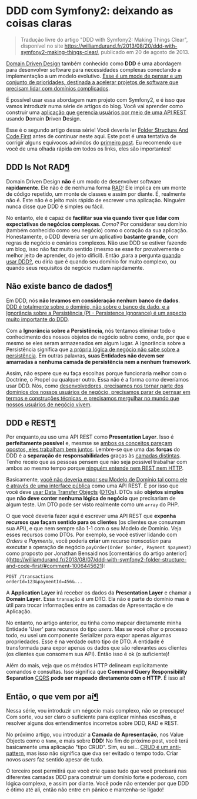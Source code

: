 # DDD com Symfony2: deixando as coisas claras

>Tradução livre do artigo "DDD with Symfony2: Making Things Clear", disponível no site https://williamdurand.fr/2013/08/20/ddd-with-symfony2-making-things-clear/, publicado em 20 de agosto de 2013.

[Domain Driven Design](http://en.wikipedia.org/wiki/Domain-driven_design) também conhecido como **DDD** é uma abordagem para desenvolver software para necessidades complexas conectando a implementação a um modelo evolutivo. [Esse é um mode de pensar e um conjunto de prioridades, destinada a acelerar projetos de software que precisam lidar com domínios complicados](http://dddcommunity.org/learning-ddd/what_is_ddd/).

É possível usar essa abordagem num projeto com Symfony2, e é isso que vamos introduzir numa série de artigos do blog. Você vai aprender como construir uma [aplicação que gerencia usuários por meio de uma API REST](https://williamdurand.fr/2012/08/02/rest-apis-with-symfony2-the-right-way/) usando **D**omain **D**riven **D**esign.

Esse é o segundo artigo dessa série! Você deveria ler [Folder Structure And Code First](https://williamdurand.fr/2013/08/07/ddd-with-symfony2-folder-structure-and-code-first/) antes de continuar neste aqui. Este post é uma tentativa de corrigir alguns equívocos advindos do [primeiro post](https://williamdurand.fr/2013/08/07/ddd-with-symfony2-folder-structure-and-code-first/). Eu recomendo que você de uma olhada rápida em todos os links, eles são importantes!

## DDD Is Not RAD[¶](https://williamdurand.fr/2013/08/20/ddd-with-symfony2-making-things-clear/#ddd-is-not-rad)

Domain Driven Design **não** é um modo de desenvolver software **rapidamente**. Ele não é de nenhuma forma [RAD](http://en.wikipedia.org/wiki/Rapid_application_development)! Ele implica em um monte de código repetido, um monte de classes e assim por diante. É, realmente não é. Este não é o jeito mais rápido de escrever uma aplicação. Ninguém nunca disse que DDD é simples ou fácil.

No entanto, ele é capaz de **facilitar sua via quando tiver que lidar com expectativas de negócios complexas**. *Como?* Por considerar seu domínio (também conhecido como seu negócio) como o coração da sua aplicação. Honestamente, o DDD deveria ser um aplicativo **bastante grande**, com regras de negócio e cenários complexos. Não use DDD se estiver fazendo um blog, isso não faz muito sentido (mesmo se esse for provalvemente o melhor jeito de aprender, do jeito difícil). Então ,para a pergunta [quando usar DDD?](http://shishkin.wordpress.com/2008/10/10/when-to-use-domain-driven-design/), eu diria que é quando seu domínio for muito complexo, ou quando seus requisitos de negócio mudam rapidamente.

## Não existe banco de dados[¶](https://williamdurand.fr/2013/08/20/ddd-with-symfony2-making-things-clear/#there-is-no-database)

Em DDD, nós **não levamos em consideração nenhum banco de dados**. [DDD é totalmente sobre o domínio, não sobre o banco de dado, e a Ignorância sobre a Persistência (PI - Persistence Ignorance) é um aspecto muito importante do DDD](http://devlicio.us/blogs/casey/archive/2009/02/12/ddd-there-is-no-database.aspx).


Com a **Ignorância sobre a Persistência**, nós tentamos eliminar todo o conhecimento dos nossos objetos de negócio sobre como, onde, por que e mesmo se eles seram armazenados em algum lugar. A Ignorância sobre a Persistência significa que [a própria lógica de negócio não sabe sobre a persistência](http://stackoverflow.com/questions/905498/what-are-the-benefits-of-persistence-ignorance). Em outras palavras, **suas Entidades não devem ser amarradas a nenhuma camada de persistência nem a nenhum framework**.

Assim, não espere que eu faça escolhas porque funcionaria melhor com o Doctrine, o Propel ou qualquer outro. Essa não é a forma como deveríamos usar DDD. Nós, como [desenvolvedores, precisamos nos tornar parte dos domínios dos nossos usuários de negócio, precisamos parar de pernsar em termos e construções técnicas, e precisamos mergulhar no mundo que nossos usuários de negócio vivem](http://devlicio.us/blogs/casey/archive/2008/09/10/the-tao-of-domain-driven-design.aspx).

## DDD e REST[¶](https://williamdurand.fr/2013/08/20/ddd-with-symfony2-making-things-clear/#ddd-and-rest)

Por enquanto,eu uso uma API REST como **Presentation Layer**. Isso é **perfeitamente possível** e, mesmse se [ambos os conceitos pareçam opostos, eles trabalham bem juntos](http://dontpanic.42.nl/2012/04/rest-and-ddd-incompatible.html). Lembre-se que uma das **forças** do DDD é a **separação de responsabilidades** graças às [camadas distintas](https://williamdurand.fr/2013/08/07/ddd-with-symfony2-folder-structure-and-code-first/#conclusion). Tenho receio que as pessoas pensem que não seja possível trabalhar com ambos ao mesmo tempo porque [ninguém entende nem REST nem HTTP](http://blog.steveklabnik.com/posts/2011-07-03-nobody-understands-rest-or-http).

Basicamente, [você não deveria expor seu Modelo de Domínio tal como ele é através de uma interface pública](http://stackoverflow.com/questions/10943758/is-it-good-to-return-domain-model-from-rest-api-over-a-ddd-application) como uma API REST. É por isso que você deve [usar Data Transfer Objects](http://neverstopbuilding.net/the-dto-pattern-how-to-generate-php-dtos-quickly-with-dtox/) ([DTOs](http://en.wikipedia.org/wiki/Data_transfer_object)). DTOs são **objetos simples** que **não deve conter nenhuma lógica de negócio** que precisariam de algum teste. Um DTO pode ser visto realmente como um `array` do PHP.

O que você deveria fazer aqui é escrever uma API REST que **exponha recursos que façam sentido para os clientes** (os clientes que consumam sua API), e que nem sempre são 1-1 com o seu Modelo de Domínio. Veja esses recursos como DTOs. Por exemplo, se você estiver lidando com *Orders* e *Payments*, você poderia **criar** um recurso *transcation* para executar a operação de negócio `payOrder(Order $order, Payment $payment)` como proposto por Jonathan Bensaid nos [comentários do artigo anterior]((http://williamdurand.fr/2013/08/07/ddd-with-symfony2-folder-structure-and-code-first/#comment-1006445621):

```
POST /transactions
orderId=123&paymentId=456&...

```

A **Application Layer** irá receber os dados da **Presentation Layer** e chamar a **Domain Layer**. Essa `transação` é um DTO. Ela não é parte do domínio mas é útil para trocar informações entre as camadas de Apresentação e de Aplicação.

No entanto, no artigo anterior, eu tinha como mapear diretamente minha Entidade 'User' para recursos do tipo *users*. Mas se você olhar o processo todo, eu usei um componente Serializer para expor apenas algumas propriedades. Esse é na verdade outro tipo de DTO. A entidade é transformada para expor apenas os dados que são relevantes aos clientes  (os clientes que consomem sua API). Então isso é ok (o suficiente)!

Além do mais, veja que os métodos HTTP delineam explicitamente comandos e consultas. Isso significa que **Command Query Responsibility Separation** [CQRS](http://martinfowler.com/bliki/CQRS.html) **pode ser mapeado diretamente com o HTTP**. É isso aí!

## Então, o que vem por aí[¶](https://williamdurand.fr/2013/08/20/ddd-with-symfony2-making-things-clear/#so-whats-next)

Nessa série, vou introduzir um négocio mais complexo, não se preocupe! Com sorte, vou ser claro o suficiente para explicar minhas escolhas, e resolver alguns dos entendimentos incorretos sobre DDD, RAD e REST.

No próximo artigo, vou introduzir a **Camada de Apresentação**, nos Value Objects como o `Name`, e mais sobre **DDD**! No fim do próximo post, você terá basicamente uma aplicação "tipo CRUD". Sim, eu sei... [CRUD é um anti-pattern](http://verraes.net/2013/04/crud-is-an-anti-pattern/), mas isso não significa que dva ser evitado o tempo todo. Criar novos *users* faz sentido apesar de tudo.

O terceiro post permitirá que você crie quase tudo que você precisará nas diferentes camadas DDD para construir um domínio forte e poderoso, com lógica complexa, e assim por diante. Você pode não entender por que DDD é ótimo até ali, então não entre em pânico e mantenha-se ligado!
